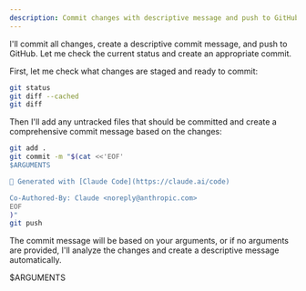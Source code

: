 ```yaml
---
description: Commit changes with descriptive message and push to GitHub
---
```


I'll commit all changes, create a descriptive commit message, and push to GitHub. Let me check the current status and create an appropriate commit.

First, let me check what changes are staged and ready to commit:

```bash
git status
git diff --cached
git diff
```

Then I'll add any untracked files that should be committed and create a comprehensive commit message based on the changes:

```bash
git add .
git commit -m "$(cat <<'EOF'
$ARGUMENTS

🤖 Generated with [Claude Code](https://claude.ai/code)

Co-Authored-By: Claude <noreply@anthropic.com>
EOF
)"
git push
```

The commit message will be based on your arguments, or if no arguments are provided, I'll analyze the changes and create a descriptive message automatically.

$ARGUMENTS
